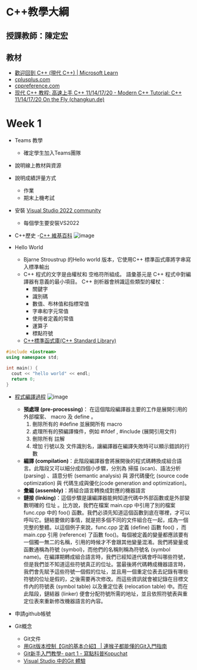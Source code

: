 # C++教學大綱
## 授課教師：陳定宏

## 教材
* [歡迎回到 C++ (現代 C++) | Microsoft Learn](https://learn.microsoft.com/zh-tw/cpp/cpp/welcome-back-to-cpp-modern-cpp?view=msvc-170)
*	[cplusplus.com](https://cplusplus.com)
*	[cppreference.com](https://en.cppreference.com/w/)
* [现代 C++ 教程: 高速上手 C++ 11/14/17/20 - Modern C++ Tutorial: C++ 11/14/17/20 On the Fly (changkun.de)](https://changkun.de/modern-cpp/) 

# Week 1
* Teams 教學
  - 確定學生加入Teams團隊
* 說明線上教材與資源
* 說明成績評量方式
  - 作業
  - 期末上機考試
* 安裝 [Visual Studio 2022 community](https://visualstudio.microsoft.com/zh-hant/vs/community/)
  - 每個學生要安裝VS2022
* C++歷史
  -[C++ 維基百科](https://zh.wikipedia.org/zh-tw/C%2B%2B)
  ![image](https://user-images.githubusercontent.com/1496963/210729320-706ab5db-f1c3-4d7c-ab92-374d6c526116.png)
 
* Hello World
  - Bjarne Stroustrup 的Hello world 版本，它使用C++ 標準函式庫將字串寫入標準輸出
  - C++ 程式的文字是由權杖和 空格符所組成。 語彙基元是 C++ 程式中對編譯器有意義的最小項目。 C++ 剖析器會辨識這些類型的權杖：
    * 關鍵字
    * 識別碼
    * 數值、布林值和指標常值
    * 字串和字元常值
    * 使用者定義的常值
    * 運算子
    * 標點符號
  - [C++標準函式庫(C++ Standard Library)](https://zh.wikipedia.org/zh-tw/C%2B%2B%E6%A8%99%E6%BA%96%E5%87%BD%E5%BC%8F%E5%BA%AB)
```c++
#include <iostream>
using namespace std;

int main() {
  cout << "hello world" << endl;
  return 0;  
}
```
  
* [程式編譯過程](https://medium.com/@alastor0325/https-medium-com-alastor0325-compilation-to-linking-c07121e2803)
 ![image](https://user-images.githubusercontent.com/1496963/210730899-b1e5b78e-0ae0-4d75-bab5-9c3956c919a9.png)
  - **預處理 (pre-processing)**：
    在這個階段編譯器主要的工作是展開引用的外部檔案、 macro 及 define 。
    1. 刪除所有的 #define 並展開所有 macro
    2. 處理所有的預編譯條件，例如 #ifdef , #include (展開引用文件)
    3. 刪除所有 註解
    4. 增加 行號以及 文件識別名，讓編譯器在編譯失敗時可以顯示錯誤的行數
  - **編譯 (compilation)**：此階段編譯器會將展開後的程式碼轉換成組合語言。此階段又可以細分成四個小步驟，分別為 掃描 (scan)、語法分析 (parsing) 、語意分析 (semantic analysis) 與 源代碼優化 (source code optimization) 與 代碼生成與優化(code generation and optimization)。
  - **彙編 (assembly)**：將組合語言轉換成對應的機器語言
  - **鏈接 (linking)**：這個步驟是讓編譯器能夠知道代碼中外部函數或是外部變數明確的 位址 。比方說，我們在檔案 main.cpp 中引用了別的檔案 func.cpp 中的 foo() 函數。我們必須先知道這個函數到底在哪裡，才可以呼叫它。鏈結要做的事情，就是把多個不同的文件組合在一起，成為一個完整的整體。以這個例子來說，func.cpp 定義 (define) 函數 foo() ，而 main.cpp 引用 (reference) 了函數 foo()。每個被定義的變量都應該要有一個獨一無二的名稱，引用的時候才不會跟其他變量混淆。我們將變量或函數通稱為符號 (symbol)，而他們的名稱則稱為符號名 (symbol name)。在編譯期轉成組合語言時，我們已經知道代碼會呼叫哪些符號，但是我們並不知道這些符號真正的位址。當最後將代碼轉成機器語言時，我們會先賦予這些符號一個假的位址，並且用一個重定位表去記錄有哪些符號的位址是假的，之後需要再次修改。而這些資訊就會被記錄在目標文件內的符號表 (symbol table) 以及重定位表 (relocation table) 中。而在此階段，鏈結器 (linker) 便會分配符號所需的地址，並且依照符號表與重定位表來重新修改機器語言的內容。

* 申請github帳號
* Git概念
  - Git文件
  - [用Git版本控制【Git的基本介紹】 | 連猴子都能懂的Git入門指南](https://backlog.com/git-tutorial/tw/intro/intro1_1.html)
  - [Git新手入門教學- part 1 - 寫點科普Kopuchat](https://kopu.chat/2017/01/18/git%E6%96%B0%E6%89%8B%E5%85%A5%E9%96%80%E6%95%99%E5%AD%B8-part-1/)
  - [Visual Studio 中的Git 體驗](https://docs.microsoft.com/zh-tw/visualstudio/version-control/git-with-visual-studio)
